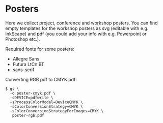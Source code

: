 # Posters

Here we collect project, conference and workshop posters. 
You can find empty templates for the workshop posters as svg (editable with e.g. InkScape) and pdf (you could add your info with e.g. Powerpoint or Photoshop etc.).

Required fonts for some posters:
- Allegre Sans
- Futura LtCn BT
- sans-serif


Converting RGB pdf to CMYK pdf:
```
$ gs \
  -o poster-cmyk.pdf \
  -sDEVICE=pdfwrite \
  -sProcessColorModel=DeviceCMYK \
  -sColorConversionStrategy=CMYK \
  -sColorConversionStrategyForImages=CMYK \
   poster-rgb.pdf 
```

